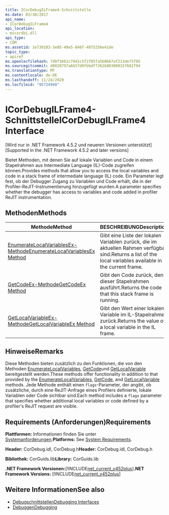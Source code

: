 ```yaml
---
title: ICorDebugILFrame4-Schnittstelle
ms.date: 03/30/2017
api_name:
- ICorDebugILFrame4
api_location:
- mscordbi.dll
api_type:
- COM
ms.assetid: 1e739183-3e05-49e5-846f-4075256e41de
topic_type:
- apiref
ms.openlocfilehash: 7d0f3661c7941c5f2f85fa5b0b67af213de75f05
ms.sourcegitcommit: d8020797a6657d0fbbdff362b80300815f682f94
ms.translationtype: MT
ms.contentlocale: de-DE
ms.lasthandoff: 11/24/2020
ms.locfileid: "95724948"
---
```

# <a name="icordebugilframe4-interface"></a><span data-ttu-id="4dbdf-102">ICorDebugILFrame4-Schnittstelle</span><span class="sxs-lookup"><span data-stu-id="4dbdf-102">ICorDebugILFrame4 Interface</span></span>

<span data-ttu-id="4dbdf-103">[Wird nur in .NET Framework 4.5.2 und neueren Versionen unterstützt]</span><span class="sxs-lookup"><span data-stu-id="4dbdf-103">[Supported in the .NET Framework 4.5.2 and later versions]</span></span>  
  
 <span data-ttu-id="4dbdf-104">Bietet Methoden, mit denen Sie auf lokale Variablen und Code in einem Stapelrahmen aus Intermediate Language (IL)-Code zugreifen können.</span><span class="sxs-lookup"><span data-stu-id="4dbdf-104">Provides methods that allow you to access the local variables and code in a stack frame of intermediate language (IL) code.</span></span> <span data-ttu-id="4dbdf-105">Ein Parameter legt fest, ob der Debugger Zugang zu Variablen und Code erhält, die in der Profiler-ReJIT-Instrumentierung hinzugefügt wurden.</span><span class="sxs-lookup"><span data-stu-id="4dbdf-105">A parameter specifies whether the debugger has access to variables and code added in profiler ReJIT instrumentation.</span></span>  
  
## <a name="methods"></a><span data-ttu-id="4dbdf-106">Methoden</span><span class="sxs-lookup"><span data-stu-id="4dbdf-106">Methods</span></span>  
  
|<span data-ttu-id="4dbdf-107">Methode</span><span class="sxs-lookup"><span data-stu-id="4dbdf-107">Method</span></span>|<span data-ttu-id="4dbdf-108">BESCHREIBUNG</span><span class="sxs-lookup"><span data-stu-id="4dbdf-108">Description</span></span>|  
|------------|-----------------|  
|[<span data-ttu-id="4dbdf-109">EnumerateLocalVariablesEx-Methode</span><span class="sxs-lookup"><span data-stu-id="4dbdf-109">EnumerateLocalVariablesEx Method</span></span>](icordebugilframe4-enumeratelocalvariablesex-method.md)|<span data-ttu-id="4dbdf-110">Gibt eine Liste der lokalen Variablen zurück, die im aktuellen Rahmen verfügbar sind.</span><span class="sxs-lookup"><span data-stu-id="4dbdf-110">Returns a list of the local variables available in the current frame.</span></span>|  
|[<span data-ttu-id="4dbdf-111">GetCodeEx-Methode</span><span class="sxs-lookup"><span data-stu-id="4dbdf-111">GetCodeEx Method</span></span>](icordebugilframe4-getcodeex-method.md)|<span data-ttu-id="4dbdf-112">Gibt den Code zurück, den dieser Stapelrahmen ausführt.</span><span class="sxs-lookup"><span data-stu-id="4dbdf-112">Returns the code that this stack frame is running.</span></span>|  
|[<span data-ttu-id="4dbdf-113">GetLocalVariableEx-Methode</span><span class="sxs-lookup"><span data-stu-id="4dbdf-113">GetLocalVariableEx Method</span></span>](icordebugilframe4-getlocalvariableex-method.md)|<span data-ttu-id="4dbdf-114">Gibt den Wert einer lokalen Variable im IL-Stapelrahmen zurück.</span><span class="sxs-lookup"><span data-stu-id="4dbdf-114">Returns the value of a local variable in the IL frame.</span></span>|  
  
## <a name="remarks"></a><span data-ttu-id="4dbdf-115">Hinweise</span><span class="sxs-lookup"><span data-stu-id="4dbdf-115">Remarks</span></span>  

 <span data-ttu-id="4dbdf-116">Diese Methoden bieten zusätzlich zu den Funktionen, die von den Methoden [EnumerateLocalVariables](icordebugilframe-enumeratelocalvariables-method.md), [GetCode](icordebugframe-getcode-method.md)und [GetLocalVariable](icordebugilframe-getlocalvariable-method.md) bereitgestellt werden.</span><span class="sxs-lookup"><span data-stu-id="4dbdf-116">These methods offer functionality in addition to that provided by the [EnumerateLocalVariables](icordebugilframe-enumeratelocalvariables-method.md), [GetCode](icordebugframe-getcode-method.md), and [GetLocalVariable](icordebugilframe-getlocalvariable-method.md) methods.</span></span> <span data-ttu-id="4dbdf-117">Jede Methode enthält einen `flags`-Parameter, der angibt, ob zusätzliche, durch eine ReJIT-Anfrage eines Profilers definierte, lokale Variablen oder Code sichtbar sind.</span><span class="sxs-lookup"><span data-stu-id="4dbdf-117">Each method includes a `flags` parameter that specifies whether additional local variables or code defined by a profiler's ReJIT request are visible.</span></span>  
  
## <a name="requirements"></a><span data-ttu-id="4dbdf-118">Requirements (Anforderungen)</span><span class="sxs-lookup"><span data-stu-id="4dbdf-118">Requirements</span></span>  

 <span data-ttu-id="4dbdf-119">**Plattformen:** Informationen finden Sie unter [Systemanforderungen](../../get-started/system-requirements.md).</span><span class="sxs-lookup"><span data-stu-id="4dbdf-119">**Platforms:** See [System Requirements](../../get-started/system-requirements.md).</span></span>  
  
 <span data-ttu-id="4dbdf-120">**Header:** CorDebug.idl, CorDebug.h</span><span class="sxs-lookup"><span data-stu-id="4dbdf-120">**Header:** CorDebug.idl, CorDebug.h</span></span>  
  
 <span data-ttu-id="4dbdf-121">**Bibliothek:** CorGuids.lib</span><span class="sxs-lookup"><span data-stu-id="4dbdf-121">**Library:** CorGuids.lib</span></span>  
  
 <span data-ttu-id="4dbdf-122">**.NET Framework Versionen:**[!INCLUDE[net_current_v452plus](../../../../includes/net-current-v452plus-md.md)]</span><span class="sxs-lookup"><span data-stu-id="4dbdf-122">**.NET Framework Versions:** [!INCLUDE[net_current_v452plus](../../../../includes/net-current-v452plus-md.md)]</span></span>  
  
## <a name="see-also"></a><span data-ttu-id="4dbdf-123">Weitere Informationen</span><span class="sxs-lookup"><span data-stu-id="4dbdf-123">See also</span></span>

- [<span data-ttu-id="4dbdf-124">Debugschnittstellen</span><span class="sxs-lookup"><span data-stu-id="4dbdf-124">Debugging Interfaces</span></span>](debugging-interfaces.md)
- [<span data-ttu-id="4dbdf-125">Debuggen</span><span class="sxs-lookup"><span data-stu-id="4dbdf-125">Debugging</span></span>](index.md)
